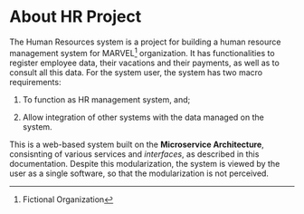 # About HR Project

The Human Resources system is a project for building a human resource management system for MARVEL[^1] organization.
It has functionalities to register employee data, their vacations and their payments, as well as to consult all this data.
For the system user, the system has two macro requirements:

1. To function as HR management system, and;

2. Allow integration of other systems with the data managed on the system.

This is a web-based system built on the **Microservice Architecture**, consisnting of various services and _interfaces_, as described in this documentation.
Despite this modularization, the system is viewed by the user as a single software, so that the modularization is not perceived.

[^1]: Fictional Organization

